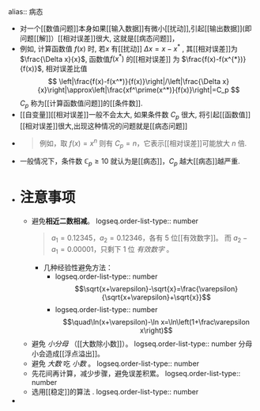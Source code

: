 alias:: 病态

- 对一个[[数值问题]]本身如果[[输入数据]]有微小[[扰动]],引起[[输出数据]](即问题[[解]]）[[相对误差]]很大, 这就是[[病态问题]]，
- 例如, 计算函数值 $f(x)$ 时, 若$x$ 有[[扰动]] $\Delta x=x-x^{*}$ , 
  其[[相对误差]]为 $\frac{\Delta x}{x}$, 
  函数值$f(x^*)$ 的[[相对误差]] 为 $\frac{f(x)-f(x^{*})}{f(x)}$, 
  相对误差比值
  $$
  \left|\frac{f(x)-f(x^*)}{f(x)}\right|/\left|\frac{\Delta x}{x}\right|\approx\left|\frac{xf^\prime(x^*)}{f(x)}\right|=C_p
  $$
  $C_p$ 称为[[计算函数值问题]]的[[条件数]].
- [[自变量]][[相对误差]]一般不会太大, 如果条件数 $C_{p}$ 很大, 将引起[[函数值]][[相对误差]]很大,出现这种情况的问题就是[[病态问题]]
- >例如，取 $f(x) = x^n$ 则有 $C_p=n$，它表示[[相对误差]]可能放大 $n$ 倍.
- 一般情况下，条件数 $\mathbb{C}_p\geqslant10$ 就认为是[[病态]]，$C_p$ 越大[[病态]]越严重.
- # 注意事项
	- 避免**相近二数相减**。
	  logseq.order-list-type:: number
	  > $a_1 = 0.12345$，$a_2 = 0.12346$，各有 $5$ 位[[有效数字]]。
	          而 $a_2-a_1 = 0.00001$，只剩下 $1$ 位 *有效数字* 。
		- 几种经验性避免方法：
			- logseq.order-list-type:: number
			  $$\sqrt{x+\varepsilon}-\sqrt{x}=\frac{\varepsilon}{\sqrt{x+\varepsilon}+\sqrt{x}}$$
			- logseq.order-list-type:: number
			  $$\quad\ln(x+\varepsilon)-\ln x=\ln\left(1+\frac\varepsilon x\right)$$
	- 避免 *小分母* （[[大数除小数]]）。
	  logseq.order-list-type:: number
	  分母小会造成[[浮点溢出]]。
	- 避免 *大数* 吃 *小数* 。
	  logseq.order-list-type:: number
	- 先花间再计算，减少步骤，避免误差积累。
	  logseq.order-list-type:: number
	- 选用[[稳定]]的算法 .
	  logseq.order-list-type:: number
-